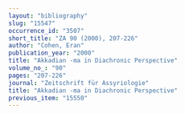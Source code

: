 ```yaml
---
layout: "bibliography"
slug: "15547"
occurrence_id: "3507"
short_title: "ZA 90 (2000), 207-226"
author: "Cohen, Eran"
publication_year: "2000"
title: "Akkadian -ma in Diachronic Perspective"
volume_no_: "90"
pages: "207-226"
journal: "Zeitschrift für Assyriologie"
title: "Akkadian -ma in Diachronic Perspective"
previous_item: "15550"
---
```


